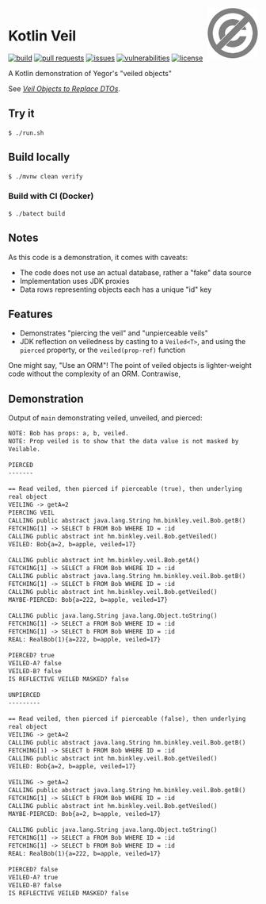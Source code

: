 <a href="./LICENSE.md">
<img src="./images/public-domain.svg" alt="Public Domain"
align="right" width="20%" height="auto"/>
</a>

# Kotlin Veil

[![build](https://github.com/binkley/kotlin-veil/workflows/build/badge.svg)](https://github.com/binkley/kotlin-veil/actions)
[![pull requests](https://img.shields.io/github/issues-pr/binkley/kotlin-veil.svg)](https://github.com/binkley/kotlin-veil/pulls)
[![issues](https://img.shields.io/github/issues/binkley/kotlin-veil.svg)](https://github.com/binkley/kotlin-veil/issues)
[![vulnerabilities](https://snyk.io/test/github/binkley/kotlin-veil/badge.svg)](https://snyk.io/test/github/binkley/kotlin-veil)
[![license](https://img.shields.io/badge/license-Public%20Domain-blue.svg)](http://unlicense.org)

A Kotlin demonstration of Yegor's "veiled objects"

See [_Veil Objects to Replace
DTOs_](https://www.yegor256.com/2020/05/19/veil-objects.html).

## Try it

```
$ ./run.sh
```

## Build locally

```
$ ./mvnw clean verify
```

### Build with CI (Docker)

```
$ ./batect build
```

## Notes

As this code is a demonstration, it comes with caveats:

- The code does not use an actual database, rather a "fake" data source
- Implementation uses JDK proxies
- Data rows representing objects each has a unique "id" key

## Features

- Demonstrates "piercing the veil" and "unpierceable veils"
- JDK reflection on veiledness by casting to a `Veiled<T>`, and using the 
  `pierced` property, or the `veiled(prop-ref)` function

One might say, "Use an ORM"!  The point of veiled objects is lighter-weight code
without the complexity of an ORM.  Contrawise, 

## Demonstration

Output of `main` demonstrating veiled, unveiled, and pierced:

```
NOTE: Bob has props: a, b, veiled.
NOTE: Prop veiled is to show that the data value is not masked by Veilable.

PIERCED
-------

== Read veiled, then pierced if pierceable (true), then underlying real object
VEILING -> getA=2
PIERCING VEIL
CALLING public abstract java.lang.String hm.binkley.veil.Bob.getB()
FETCHING[1] -> SELECT b FROM Bob WHERE ID = :id
CALLING public abstract int hm.binkley.veil.Bob.getVeiled()
VEILED: Bob{a=2, b=apple, veiled=17}

CALLING public abstract int hm.binkley.veil.Bob.getA()
FETCHING[1] -> SELECT a FROM Bob WHERE ID = :id
CALLING public abstract java.lang.String hm.binkley.veil.Bob.getB()
FETCHING[1] -> SELECT b FROM Bob WHERE ID = :id
CALLING public abstract int hm.binkley.veil.Bob.getVeiled()
MAYBE-PIERCED: Bob{a=222, b=apple, veiled=17}

CALLING public java.lang.String java.lang.Object.toString()
FETCHING[1] -> SELECT a FROM Bob WHERE ID = :id
FETCHING[1] -> SELECT b FROM Bob WHERE ID = :id
REAL: RealBob(1){a=222, b=apple, veiled=17}

PIERCED? true
VEILED-A? false
VEILED-B? false
IS REFLECTIVE VEILED MASKED? false

UNPIERCED
---------

== Read veiled, then pierced if pierceable (false), then underlying real object
VEILING -> getA=2
CALLING public abstract java.lang.String hm.binkley.veil.Bob.getB()
FETCHING[1] -> SELECT b FROM Bob WHERE ID = :id
CALLING public abstract int hm.binkley.veil.Bob.getVeiled()
VEILED: Bob{a=2, b=apple, veiled=17}

VEILING -> getA=2
CALLING public abstract java.lang.String hm.binkley.veil.Bob.getB()
FETCHING[1] -> SELECT b FROM Bob WHERE ID = :id
CALLING public abstract int hm.binkley.veil.Bob.getVeiled()
MAYBE-PIERCED: Bob{a=2, b=apple, veiled=17}

CALLING public java.lang.String java.lang.Object.toString()
FETCHING[1] -> SELECT a FROM Bob WHERE ID = :id
FETCHING[1] -> SELECT b FROM Bob WHERE ID = :id
REAL: RealBob(1){a=222, b=apple, veiled=17}

PIERCED? false
VEILED-A? true
VEILED-B? false
IS REFLECTIVE VEILED MASKED? false
```
